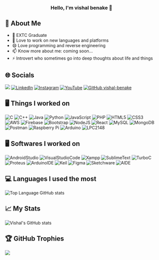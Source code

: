 ### <center>Hello, I'm vishal benake 👋</center>

## 💫 About Me
* 🔭  EXTC Graduate
* 🌱  Love to work on new languages and platforms
* 😄  Love programming and reverse engineering
* 📫  Know more about me: coming soon...
* ⚡  Introvert who sometimes go into deep thoughts about life and things

## 🌐 Socials
![](https://komarev.com/ghpvc/?username=vishal-benake&color=brightgreen&style=flat) [![LinkedIn](https://img.shields.io/badge/LinkedIn-%230077B5.svg?logo=linkedin&logoColor=white)](https://linkedin.com/in/vishal-benake) [![Instagram](https://img.shields.io/badge/Instagram-%230077B5.svg?logo=Instagram&logoColor=white)](https://linkedin.com/in/_vishal_benake) [![YouTube](https://img.shields.io/badge/YouTube-%23FF0000.svg?logo=YouTube&logoColor=white)](https://youtube.com/@code-with-vishal) [![GitHub vishal-benake](https://img.shields.io/github/followers/vishal-benake?label=follow&style=social)](https://github.com/vishal-benake)

## 🖥️ Things I worked on
![C](https://img.shields.io/badge/c-%2300599C.svg?style=for-the-badge&logo=c&logoColor=white) ![C++](https://img.shields.io/badge/c++-%2300599C.svg?style=for-the-badge&logo=c%2B%2B&logoColor=white) ![Java](https://img.shields.io/badge/java-%23ED8B00.svg?style=for-the-badge&logo=java&logoColor=white) ![Python](https://img.shields.io/badge/python-3670A0?style=for-the-badge&logo=python&logoColor=ffdd54) ![JavaScript](https://img.shields.io/badge/javascript-%230095D5.svg?style=for-the-badge&logo=javascript&logoColor=white) ![PHP](https://img.shields.io/badge/php-%2300ADD8.svg?style=for-the-badge&logo=php&logoColor=white) ![HTML5](https://img.shields.io/badge/html5-%23E34F26.svg?style=for-the-badge&logo=html5&logoColor=white) ![CSS3](https://img.shields.io/badge/css3-%231572B6.svg?style=for-the-badge&logo=css3&logoColor=white) ![AWS](https://img.shields.io/badge/AWS-%23FF9900.svg?style=for-the-badge&logo=amazon-aws&logoColor=white) ![Firebase](https://img.shields.io/badge/firebase-%23D42029.svg?style=for-the-badge&logo=firebase&logoColor=white) ![Bootstrap](https://img.shields.io/badge/bootstrap-%230769AD.svg?style=for-the-badge&logo=bootstrap&logoColor=white) ![NodeJS](https://img.shields.io/badge/node.js-6DA55F?style=for-the-badge&logo=node.js&logoColor=white) ![React](https://img.shields.io/badge/react-%2338B2AC.svg?style=for-the-badge&logo=react&logoColor=white) ![MySQL](https://img.shields.io/badge/mysql-%2300f.svg?style=for-the-badge&logo=mysql&logoColor=white) ![MongoDB](https://img.shields.io/badge/mongodb-%230db7ed.svg?style=for-the-badge&logo=mongodb&logoColor=white) ![Postman](https://img.shields.io/badge/Postman-FF6C37?style=for-the-badge&logo=postman&logoColor=white) ![Raspberry Pi](https://img.shields.io/badge/-RaspberryPi-C51A4A?style=for-the-badge&logo=Raspberry-Pi) ![Arduino](https://img.shields.io/badge/-Arduino-B80A4A?style=for-the-badge&logo=Arduino) ![LPC2148](https://img.shields.io/badge/-LPC2148-7038e8?style=for-the-badge&logo=LPC2148)

## 🖥️ Softwares I worked on
![AndroidStudio](https://img.shields.io/badge/-Android%20Studio-000000?style=for-the-badge&logo=AndroidStudio) ![VisualStudioCode](https://img.shields.io/badge/-Visual%20Studio%20Code-50d7f2?style=for-the-badge&logo=VisualStudioCode) ![Xampp](https://img.shields.io/badge/-Xampp-8sA55F?style=for-the-badge&logo=Xampp) ![SublimeText](https://img.shields.io/badge/-Sublime%20Text-8EA55F?style=for-the-badge&logo=SublimeText) ![TurboC](https://img.shields.io/badge/-Turbo%20C-e8c546?style=for-the-badge&logo=turboc) ![Proteus](https://img.shields.io/badge/-Proteus-6DA55F?style=for-the-badge&logo=Proteus) ![ArduinoIDE](https://img.shields.io/badge/-Arduino%20IDE-7661d4?style=for-the-badge&logo=Arduino) ![Keil](https://img.shields.io/badge/-Keil%20IDE-e87b41?style=for-the-badge&logo=Keil) ![Figma](https://img.shields.io/badge/-Figma-887cf7?style=for-the-badge&logo=Figma) ![Sketchware](https://img.shields.io/badge/-Sketchware-f75c92?style=for-the-badge&logo=Sketchware) ![AIDE](https://img.shields.io/badge/-Android%20ide-0b6fa1?style=for-the-badge&logo=AndroidIDE)

## 💻 Languages I used the most
![Top Language GitHub stats](https://github-readme-stats.vercel.app/api/top-langs/?username=vishal-benake&layout=compact&theme=slateorange&langs_count=6)

## 📈 My Stats
![Vishal's GitHub stats](https://github-readme-stats.vercel.app/api?username=vishal-benake&count_private=true&show_icons=true&theme=slateorange)

## 🏆 GitHub Trophies
![](https://github-profile-trophy.vercel.app/?username=vishal-benake&theme=gruvbox&no-frame=false&no-bg=false&margin-w=4)
